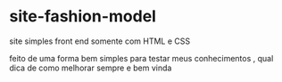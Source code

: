 # site-fashion-model
site simples front end somente com HTML e CSS

feito de uma  forma bem simples para testar meus conhecimentos , qual dica de como melhorar sempre e
 bem vinda
 
